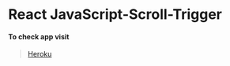 # React JavaScript-Scroll-Trigger

#### To check app visit
> [Heroku](https://reacthiringtask.herokuapp.com/)

